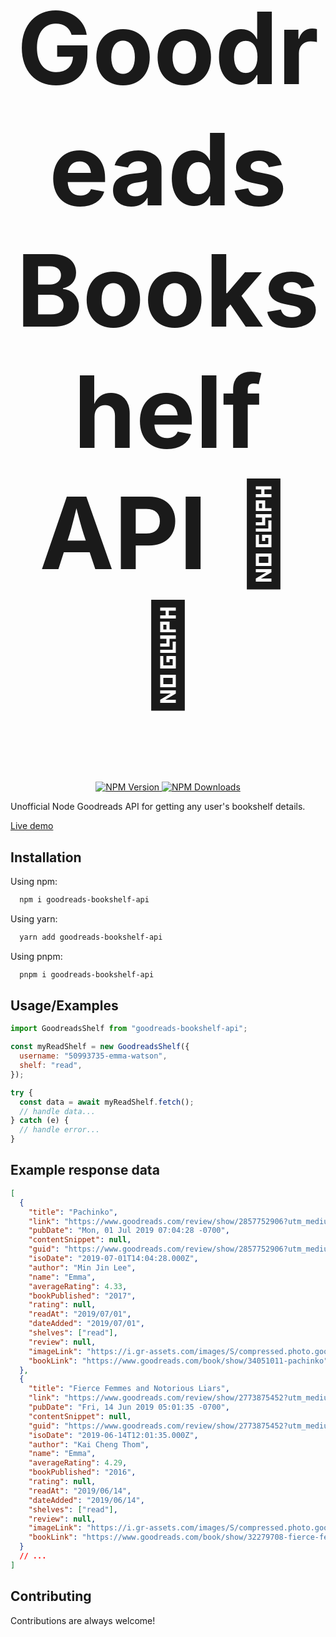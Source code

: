 <h1 align="center" style="font-size: 10rem;">
Goodreads Bookshelf API 📔📕
</h1>

<p align="center">
  <a href="https://www.npmjs.com/package/goodreads-bookshelf-api">
     <img src="https://img.shields.io/npm/v/goodreads-bookshelf-api" alt="NPM Version" />
  </a>
  <a href="https://www.npmjs.com/package/goodreads-bookshelf-api">
     <img src="https://img.shields.io/npm/dt/goodreads-bookshelf-api" alt="NPM Downloads" />
  </a>
</p>

Unofficial Node Goodreads API for getting any user's bookshelf details.
<br/>

<a href="https://codesandbox.io/p/sandbox/goodreads-bookshelf-api-demo-4hboo4" target="_blank">
Live demo
</a>

## Installation

Using npm:

```bash
  npm i goodreads-bookshelf-api
```

Using yarn:

```bash
  yarn add goodreads-bookshelf-api
```

Using pnpm:

```bash
  pnpm i goodreads-bookshelf-api
```

## Usage/Examples

```js
import GoodreadsShelf from "goodreads-bookshelf-api";

const myReadShelf = new GoodreadsShelf({
  username: "50993735-emma-watson",
  shelf: "read",
});

try {
  const data = await myReadShelf.fetch();
  // handle data...
} catch (e) {
  // handle error...
}
```

## Example response data

```json
[
  {
    "title": "Pachinko",
    "link": "https://www.goodreads.com/review/show/2857752906?utm_medium=api&utm_source=rss",
    "pubDate": "Mon, 01 Jul 2019 07:04:28 -0700",
    "contentSnippet": null,
    "guid": "https://www.goodreads.com/review/show/2857752906?utm_medium=api&utm_source=rss",
    "isoDate": "2019-07-01T14:04:28.000Z",
    "author": "Min Jin Lee",
    "name": "Emma",
    "averageRating": 4.33,
    "bookPublished": "2017",
    "rating": null,
    "readAt": "2019/07/01",
    "dateAdded": "2019/07/01",
    "shelves": ["read"],
    "review": null,
    "imageLink": "https://i.gr-assets.com/images/S/compressed.photo.goodreads.com/books/1529845599l/34051011.jpg",
    "bookLink": "https://www.goodreads.com/book/show/34051011-pachinko"
  },
  {
    "title": "Fierce Femmes and Notorious Liars",
    "link": "https://www.goodreads.com/review/show/2773875452?utm_medium=api&utm_source=rss",
    "pubDate": "Fri, 14 Jun 2019 05:01:35 -0700",
    "contentSnippet": null,
    "guid": "https://www.goodreads.com/review/show/2773875452?utm_medium=api&utm_source=rss",
    "isoDate": "2019-06-14T12:01:35.000Z",
    "author": "Kai Cheng Thom",
    "name": "Emma",
    "averageRating": 4.29,
    "bookPublished": "2016",
    "rating": null,
    "readAt": "2019/06/14",
    "dateAdded": "2019/06/14",
    "shelves": ["read"],
    "review": null,
    "imageLink": "https://i.gr-assets.com/images/S/compressed.photo.goodreads.com/books/1480517872l/32279708.jpg",
    "bookLink": "https://www.goodreads.com/book/show/32279708-fierce-femmes-and-notorious-liars"
  }
  // ...
]
```

## Contributing

Contributions are always welcome!
